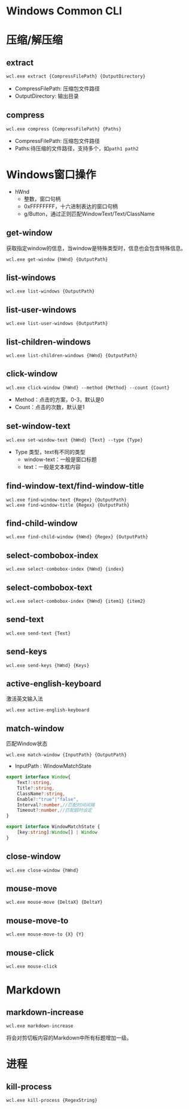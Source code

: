 ﻿# Windows Common CLI

# 压缩/解压缩

## extract

```bash
wcl.exe extract {CompressFilePath} {OutputDirectory}
```

- CompressFilePath: 压缩包文件路径
- OutputDirectory: 输出目录

## compress

```
wcl.exe compress {CompressFilePath} {Paths}
```

- CompressFilePath: 压缩包文件路径
- Paths:待压缩的文件路径，支持多个，如`path1 path2`

# Windows窗口操作

- hWnd
  - 整数，窗口句柄
  - 0xFFFFFFFF，十六进制表达的窗口句柄
  - g/Button，通过正则匹配WindowText/Text/ClassName

## get-window
获取指定window的信息，当window是特殊类型时，信息也会包含特殊信息。
```
wcl.exe get-window {hWnd} {OutputPath}
```

## list-windows

```
wcl.exe list-windows {OutputPath}
```

## list-user-windows

```
wcl.exe list-user-windows {OutputPath}
```

## list-children-windows

```
wcl.exe list-children-windows {hWnd} {OutputPath}
```

## click-window

```
wcl.exe click-window {hWnd} --method {Method} --count {Count}
```

- Method：点击的方案，0-3，默认是0
- Count：点击的次数，默认是1

## set-window-text

```
wcl.exe set-window-text {hWnd} {Text} --type {Type}
```

- Type 类型，text有不同的类型
  - window-text：一般是窗口标题
  - text：一般是文本框内容

## find-window-text/find-window-title

```
wcl.exe find-window-text {Regex} {OutputPath}
wcl.exe find-window-title {Regex} {OutputPath}
```

## find-child-window

```
wcl.exe find-child-window {hWnd} {Regex} {OutputPath}
```

## select-combobox-index

```
wcl.exe select-combobox-index {hWnd} {index}
```
## select-combobox-text

```
wcl.exe select-combobox-index {hWnd} {item1} {item2}
```

## send-text

```
wcl.exe send-text {Text}
```

## send-keys

```
wcl.exe send-keys {hWnd} {Keys}
```

## active-english-keyboard

激活英文输入法

```
wcl.exe active-english-keyboard
```

## match-window

匹配Window状态

```
wcl.exe match-window {InputPath} {OutputPath}
```

- InputPath : WindowMatchState

```ts
export interface Window{
	Text?:string,
    Title?:string,
    ClassName?:string,
    Enable?:"true"|"false",
    Interval?:number,//匹配时间间隔
    Timeout?:number,//匹配超时设定
}

export interface WindowMatchState {
    [key:string]:Window[] | Window
}
```

## close-window

```
wcl.exe close-window {hWnd}
```

## mouse-move

```
wcl.exe mouse-move {DeltaX} {DeltaY}
```

## mouse-move-to

```
wcl.exe mouse-move-to {X} {Y}
```

## mouse-click

```
wcl.exe mouse-click
```

# Markdown

## markdown-increase

```
wcl.exe markdown-increase
```

将会对剪切板内容的Markdown中所有标题增加一级。

# 进程

## kill-process

```
wcl.exe kill-process {RegexString}
```

